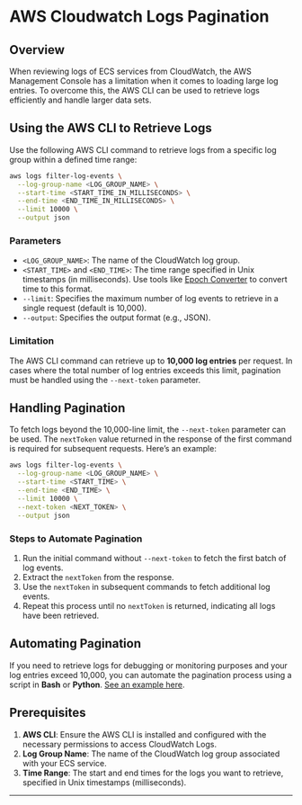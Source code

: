 # AWS Cloudwatch Logs Pagination

## Overview

When reviewing logs of ECS services from CloudWatch, the AWS Management Console has a limitation when it comes to loading large log entries. To overcome this, the AWS CLI can be used to retrieve logs efficiently and handle larger data sets.

## Using the AWS CLI to Retrieve Logs

Use the following AWS CLI command to retrieve logs from a specific log group within a defined time range:

```bash
aws logs filter-log-events \
  --log-group-name <LOG_GROUP_NAME> \
  --start-time <START_TIME_IN_MILLISECONDS> \
  --end-time <END_TIME_IN_MILLISECONDS> \
  --limit 10000 \
  --output json
```

### Parameters

- `<LOG_GROUP_NAME>`: The name of the CloudWatch log group.
- `<START_TIME>` and `<END_TIME>`: The time range specified in Unix timestamps (in milliseconds). Use tools like [Epoch Converter](https://www.epochconverter.com/) to convert time to this format.
- `--limit`: Specifies the maximum number of log events to retrieve in a single request (default is 10,000).
- `--output`: Specifies the output format (e.g., JSON).

### Limitation

The AWS CLI command can retrieve up to **10,000 log entries** per request. In cases where the total number of log entries exceeds this limit, pagination must be handled using the `--next-token` parameter.

## Handling Pagination

To fetch logs beyond the 10,000-line limit, the `--next-token` parameter can be used. The `nextToken` value returned in the response of the first command is required for subsequent requests. Here’s an example:

```bash
aws logs filter-log-events \
  --log-group-name <LOG_GROUP_NAME> \
  --start-time <START_TIME> \
  --end-time <END_TIME> \
  --limit 10000 \
  --next-token <NEXT_TOKEN> \
  --output json
```

### Steps to Automate Pagination

1. Run the initial command without `--next-token` to fetch the first batch of log events.
2. Extract the `nextToken` from the response.
3. Use the `nextToken` in subsequent commands to fetch additional log events.
4. Repeat this process until no `nextToken` is returned, indicating all logs have been retrieved.

## Automating Pagination

If you need to retrieve logs for debugging or monitoring purposes and your log entries exceed 10,000, you can automate the pagination process using a script in **Bash** or **Python**. [See an example here](#).

## Prerequisites

1. **AWS CLI**: Ensure the AWS CLI is installed and configured with the necessary permissions to access CloudWatch Logs.
2. **Log Group Name**: The name of the CloudWatch log group associated with your ECS service.
3. **Time Range**: The start and end times for the logs you want to retrieve, specified in Unix timestamps (milliseconds).

---
